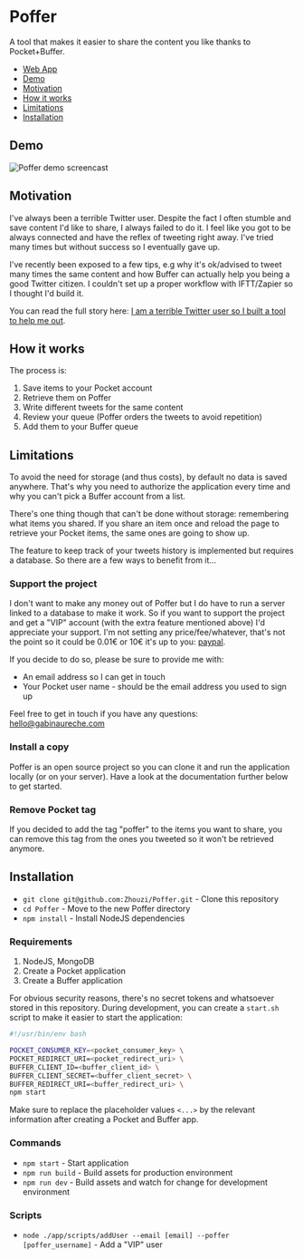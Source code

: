# Poffer

A tool that makes it easier to share the content you like thanks to Pocket+Buffer.

* [Web App](http://poffer.gabinaureche.com)
* [Demo](#demo)
* [Motivation](#motivation)
* [How it works](#how-it-works)
* [Limitations](#limitations)
* [Installation](#installation)

## Demo

![Poffer demo screencast](http://g.recordit.co/GLNgo4Pdjd.gif)

## Motivation

I've always been a terrible Twitter user.
Despite the fact I often stumble and save content I'd like to share, I always failed to do it.
I feel like you got to be always connected and have the reflex of tweeting right away.
I've tried many times but without success so I eventually gave up.

I've recently been exposed to a few tips, e.g why it's ok/advised to tweet many times the same content and how Buffer can actually help you being a good Twitter citizen.
I couldn't set up a proper workflow with IFTT/Zapier so I thought I'd build it.

You can read the full story here: [I am a terrible Twitter user so I built a tool to help me out](https://wizbii.tech/i-am-a-terrible-twitter-user-so-i-built-a-tool-to-help-me-out-b757c32c69b5?utm_source=github&utm_medium=readme&utm_campaign=open%20source).

## How it works

The process is:

1. Save items to your Pocket account
2. Retrieve them on Poffer
3. Write different tweets for the same content
4. Review your queue (Poffer orders the tweets to avoid repetition)
5. Add them to your Buffer queue

## Limitations

To avoid the need for storage (and thus costs), by default no data is saved anywhere.
That's why you need to authorize the application every time and why you can't pick a Buffer account from a list.

There's one thing though that can't be done without storage: remembering what items you shared.
If you share an item once and reload the page to retrieve your Pocket items, the same ones are going to show up.

The feature to keep track of your tweets history is implemented but requires a database.
So there are a few ways to benefit from it...

### Support the project

I don't want to make any money out of Poffer but I do have to run a server linked to a database to make it work.
So if you want to support the project and get a "VIP" account (with the extra feature mentioned above) I'd appreciate your support.
I'm not setting any price/fee/whatever, that's not the point so it could be 0.01€ or 10€ it's up to you: [paypal](https://www.paypal.com/cgi-bin/webscr?cmd=_s-xclick&hosted_button_id=FJGD394HHNZAJ).

If you decide to do so, please be sure to provide me with:

* An email address so I can get in touch
* Your Pocket user name - should be the email address you used to sign up

Feel free to get in touch if you have any questions: hello@gabinaureche.com

### Install a copy

Poffer is an open source project so you can clone it and run the application locally (or on your server).
Have a look at the documentation further below to get started.

### Remove Pocket tag

If you decided to add the tag "poffer" to the items you want to share, you can remove this tag from the ones you tweeted so it won't be retrieved anymore.

## Installation

* `git clone git@github.com:Zhouzi/Poffer.git` - Clone this repository
* `cd Poffer` - Move to the new Poffer directory
* `npm install` - Install NodeJS dependencies

### Requirements

1. NodeJS, MongoDB
2. Create a Pocket application
3. Create a Buffer application

For obvious security reasons, there's no secret tokens and whatsoever stored in this repository.
During development, you can create a `start.sh` script to make it easier to start the application:

```bash
#!/usr/bin/env bash

POCKET_CONSUMER_KEY=<pocket_consumer_key> \
POCKET_REDIRECT_URI=<pocket_redirect_uri> \
BUFFER_CLIENT_ID=<buffer_client_id> \
BUFFER_CLIENT_SECRET=<buffer_client_secret> \
BUFFER_REDIRECT_URI=<buffer_redirect_uri> \
npm start
```

Make sure to replace the placeholder values `<...>` by the relevant information after creating a Pocket and Buffer app.

### Commands

* `npm start` - Start application
* `npm run build` - Build assets for production environment
* `npm run dev` - Build assets and watch for change for development environment

### Scripts

* `node ./app/scripts/addUser --email [email] --poffer [poffer_username]` - Add a "VIP" user
